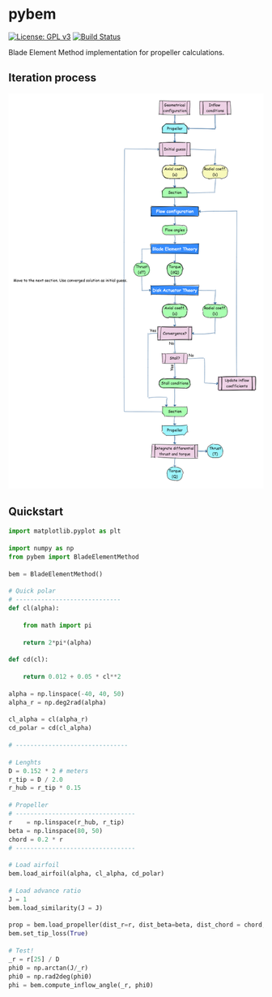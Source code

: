 # pybem


[![License: GPL v3](https://img.shields.io/badge/License-GPLv3-blue.svg)](https://www.gnu.org/licenses/gpl-3.0) [![Build Status](https://travis-ci.org/KikeM/pybem.svg?branch=master)](https://travis-ci.org/KikeM/pybem)

Blade Element Method implementation for propeller calculations.

## Iteration process

![Iteration steps](iteration_process.png)

## Quickstart

```python
import matplotlib.pyplot as plt

import numpy as np
from pybem import BladeElementMethod

bem = BladeElementMethod()
    
# Quick polar
# -----------------------------
def cl(alpha):

    from math import pi
    
    return 2*pi*(alpha)

def cd(cl):
    
    return 0.012 + 0.05 * cl**2

alpha = np.linspace(-40, 40, 50)
alpha_r = np.deg2rad(alpha)

cl_alpha = cl(alpha_r)
cd_polar = cd(cl_alpha)

# -------------------------------

# Lenghts
D = 0.152 * 2 # meters
r_tip = D / 2.0
r_hub = r_tip * 0.15 

# Propeller
# ---------------------------------
r    = np.linspace(r_hub, r_tip)
beta = np.linspace(80, 50)
chord = 0.2 * r
# ---------------------------------

# Load airfoil
bem.load_airfoil(alpha, cl_alpha, cd_polar)

# Load advance ratio
J = 1
bem.load_similarity(J = J)

prop = bem.load_propeller(dist_r=r, dist_beta=beta, dist_chord = chord, n_blades = 4)
bem.set_tip_loss(True)

# Test!
_r = r[25] / D
phi0 = np.arctan(J/_r)
phi0 = np.rad2deg(phi0)
phi = bem.compute_inflow_angle(_r, phi0)
```
